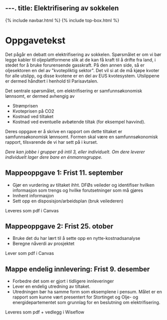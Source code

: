 ---.
title: Elektrifisering av sokkelen
---

{% include navbar.html %}  {% include top-box.html %} 

# Oppgavetekst

Det pågår en debatt om elektrifisering av sokkelen. Spørsmålet er om vi bør legge kabler til oljeplattformene slik at de kan få kraft til å drifte fra land, i stedet for å bruke forurensende gasskraft. På den annen side, så er oljesektoren en del av "kvotepliktig sektor". Det vil si at de må kjøpe kvoter for alle utslipp, og disse kvotene er en del av EUS kvotesystem. Utslippene er dermed håndtert i henhold til Parisavtalen. 

Det sentrale spørsmålet, om elektrifisering er samfunnsøkonomisk lønnsomt, er dermed avhengig av 
* Strømprisen
* Kvoteprisen på CO2
* Kostnad ved tiltaket
* Kostnad ved eventuelle avbøtende tiltak (for eksempel havvind). 

Deres oppgave er å skrive en rapport om dette tiltaket er samfunnsøkonomisk lønnsomt. Formen skal være en samfunnsøkonomisk rapport, tilsvarende de vi har sett på i kurset. 


*Dere kan jobbe i grupper på intil 3, eller individuelt. Om dere leverer individuelt lager dere bare en énmannsgruppe.*


## Mappeoppgave 1: Frist 11. september

* Gjør en vurdering av tiltaket ihht. DFØs veileder og identifiser hvilken informasjon som trengs og hvilke forutsetninger som må gjøres
* Innhent informasjon
* Sett opp en disposisjon/arbeidsplan (bruk veilederen)

Leveres som pdf i Canvas

## Mappeoppgave 2: Frist 25. otober

* Bruke det du har lært til å sette opp en nytte-kostnadsanalyse
* Beregne nåverdi av prosjektet

Lever som pdf i Canvas


## Mappe endelig innlevering: Frist 9. desember

* Forbedre det som er gjort i tidligere innleveringer
* Lever en endelig utredning av tiltaket.
* Utredningen bør ha samme form som eksemplene i pensum.
Målet er en rapport som kunne vært presentert for Stortinget og Olje- og energidepartementet som grunnlag for en beslutning om elektrifisering.

Leveres som pdf + vedlegg i Wiseflow